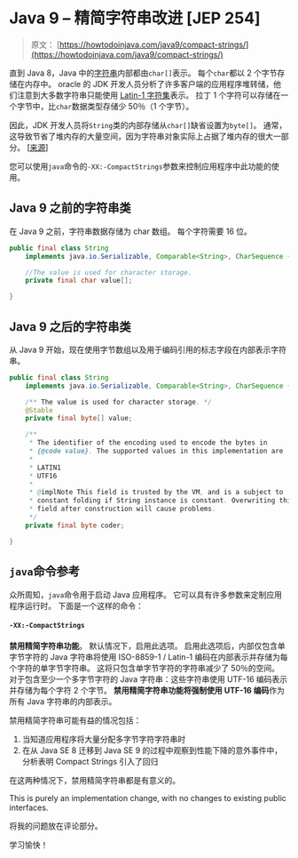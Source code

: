 # Java 9 – 精简字符串改进 [JEP 254]

> 原文： [https://howtodoinjava.com/java9/compact-strings/](https://howtodoinjava.com/java9/compact-strings/)

直到 Java 8，Java 中的[字符串](https://docs.oracle.com/javase/9/docs/api/java/lang/String.html)内部都由`char[]`表示。 每个`char`都以 2 个字节存储在内存中。 oracle 的 JDK 开发人员分析了许多客户端的应用程序堆转储，他们注意到大多数字符串只能使用 [Latin-1 字符集](https://cs.stanford.edu/~miles/iso8859.html)表示。 拉丁 1 个字符可以存储在一个字节中，比`char`数据类型存储少 50％（1 个字节）。

因此，JDK 开发人员将`String`类的内部存储从`char[]`缺省设置为`byte[]`。 通常，这导致节省了堆内存的大量空间，因为字符串对象实际上占据了堆内存的很大一部分。 [[来源](http://cr.openjdk.java.net/~shade/density/state-of-string-density-v1.txt)]

您可以使用`java`命令的`-XX:-CompactStrings`参数来控制应用程序中此功能的使用。

## Java 9 之前的字符串类

在 Java 9 之前，字符串数据存储为 char 数组。 每个字符需要 16 位。

```java
public final class String
   	implements java.io.Serializable, Comparable<String>, CharSequence {

   	//The value is used for character storage.
	private final char value[];

}

```

## Java 9 之后的字符串类

从 Java 9 开始，现在使用字节数组以及用于编码引用的标志字段在内部表示字符串。

```java
public final class String
   	implements java.io.Serializable, Comparable<String>, CharSequence {

    /** The value is used for character storage. */
	@Stable
	private final byte[] value;

	/**
	 * The identifier of the encoding used to encode the bytes in
	 * {@code value}. The supported values in this implementation are
	 *
	 * LATIN1
	 * UTF16
	 *
	 * @implNote This field is trusted by the VM, and is a subject to
	 * constant folding if String instance is constant. Overwriting this
	 * field after construction will cause problems.
	 */
	private final byte coder;

}

```

## `java`命令参考

众所周知，`java`命令用于启动 Java 应用程序。 它可以具有许多参数来定制应用程序运行时。 下面是一个这样的命令：

#### `-XX:-CompactStrings`

**禁用精简字符串功能**。 默认情况下，启用此选项。 启用此选项后，内部仅包含单字节字符的 Java 字符串将使用 ISO-8859-1 / Latin-1 编码在内部表示并存储为每个字符的单字节字符串。 这将只包含单字节字符的字符串减少了 50％的空间。 对于包含至少一个多字节字符的 Java 字符串：这些字符串使用 UTF-16 编码表示并存储为每个字符 2 个字节。 **禁用精简字符串功能将强制使用 UTF-16 编码**作为所有 Java 字符串的内部表示。

禁用精简字符串可能有益的情况包括：

1.  当知道应用程序将大量分配多字节字符字符串时
2.  在从 Java SE 8 迁移到 Java SE 9 的过程中观察到性能下降的意外事件中，分析表明 Compact Strings 引入了回归

在这两种情况下，禁用精简字符串都是有意义的。

This is purely an implementation change, with no changes to existing public interfaces.

将我的问题放在评论部分。

学习愉快！